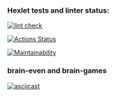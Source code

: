 ### Hexlet tests and linter status:

[![lint check](https://github.com/OverNovik/frontend-project-lvl1/workflows/lint-check/badge.svg)](https://github.com/OverNovik/frontend-project-lvl1/actions)

[![Actions Status](https://github.com/OverNovik/frontend-project-lvl1/workflows/hexlet-check/badge.svg)](https://github.com/OverNovik/frontend-project-lvl1/actions)

[![Maintainability](https://api.codeclimate.com/v1/badges/f1dd62fbea5e7a1a7996/maintainability)](https://codeclimate.com/github/OverNovik/frontend-project-lvl1/maintainability)

### brain-even and brain-games

[![asciicast](https://asciinema.org/a/fLJP0cUeIdJ6MoYlsw58MzMu4.svg)](https://asciinema.org/a/fLJP0cUeIdJ6MoYlsw58MzMu4)

